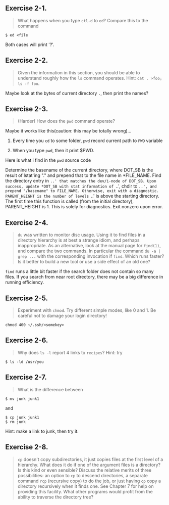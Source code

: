 ## Exercise 2-1.
> What happens when you type `ctl-d` to `ed`? Compare this to the command
```
$ ed <file
```
Both cases will print '?'.

## Exercise 2-2.
> Given the information in this section, you should be able to understand roughly how the `ls` command operates. Hint: `cat . >foo; ls -f foo`.

Maybe look at the bytes of current directory `.`, then print the names?

## Exercise 2-3.
> (Harder) How does the `pwd` command operate?

Maybe it works like this(caution: this may be totally wrong)...

1. Every time you `cd` to some folder, `pwd` record current path to `PWD` variable

2. When you type `pwd`, then it print $PWD.

Here is what i find in the `pwd` source code

Determine the basename of the current directory, where DOT_SB is the result of lstat'ing "." and prepend that to the file name in *FILE_NAME. Find the directory entry in `..' that matches the dev/i-node of DOT_SB. Upon success, update *DOT_SB with stat information of `..', chdir to `..', and prepend "/basename" to FILE_NAME. Otherwise, exit with a diagnostic. PARENT_HEIGHT is the number of levels `..' is above the starting directory. The first time this function is called (from the initial directory), PARENT_HEIGHT is 1.  This is solely for diagnostics. Exit nonzero upon error.

## Exercise 2-4.
> `du` was written to monitor disc usage. Using it to find files in a directory hierarchy is at best a strange idiom, and perhaps inappropriate. As an alternative, look at the manual page for `find(1)`, and compare the two commands. In particular the command `du -a | grep ...` with the corresponding invocation if `find`. Which runs faster? Is it better to build a new tool or use a side effect of an old one?

`find` runs a little bit faster if the search folder does not contain so many files. If you search from near root directory, there may be a big difference in running efficiency.

## Exercise 2-5.
> Experiment with `chmod`. Try different simple modes, like 0 and 1. Be careful not to damage your login directory!
```
chmod 400 ~/.ssh/<somekey>
```

## Exercise 2-6.
> Why does `ls -l` report 4 links to `recipes`? Hint: try
```
$ ls -ld /usr/you
```

## Exercise 2-7.
> What is the difference between
```
$ mv junk junk1
```
and
```
$ cp junk junk1
$ rm junk
```
Hint: make a link to junk, then try it.

## Exercise 2-8.
> `cp` doesn't copy subdirectories, it just copies files at the first level of a hierarchy. What does it do if one of the argument files is a directory? Is this kind or even sensible? Discuss the relative merits of three possibilities: an option to `cp` to descend directories, a separate command `rcp` (recursive copy) to do the job, or just having `cp` copy a directory recursively when it finds one. See Chapter 7 for help on providing this facility. What other programs would profit from the ability to traverse the directory tree?
